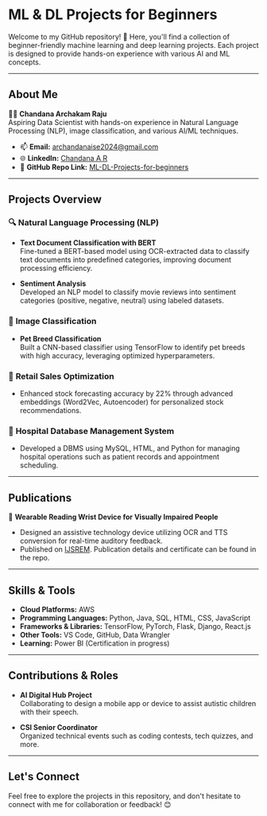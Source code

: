 # ML & DL Projects for Beginners

Welcome to my GitHub repository! 🚀 Here, you'll find a collection of beginner-friendly machine learning and deep learning projects. Each project is designed to provide hands-on experience with various AI and ML concepts.

---

## About Me

👩‍💻 **Chandana Archakam Raju**  
Aspiring Data Scientist with hands-on experience in Natural Language Processing (NLP), image classification, and various AI/ML techniques.  
- 📫 **Email:** [archandanaise2024@gmail.com](mailto:archandanaise2024@gmail.com)  
- 🌐 **LinkedIn:** [Chandana A R](https://www.linkedin.com/in/chandana-a-r/)  
- 💼 **GitHub Repo Link:** [ML-DL-Projects-for-beginners](https://github.com/ChandanaAR/ML-DL-Projects-for-beginners)  

---

## Projects Overview

### 🔍 **Natural Language Processing (NLP)**
- **Text Document Classification with BERT**  
  Fine-tuned a BERT-based model using OCR-extracted data to classify text documents into predefined categories, improving document processing efficiency.

- **Sentiment Analysis**  
  Developed an NLP model to classify movie reviews into sentiment categories (positive, negative, neutral) using labeled datasets.

### 🐾 **Image Classification**
- **Pet Breed Classification**  
  Built a CNN-based classifier using TensorFlow to identify pet breeds with high accuracy, leveraging optimized hyperparameters.

### 🛒 **Retail Sales Optimization**
- Enhanced stock forecasting accuracy by 22% through advanced embeddings (Word2Vec, Autoencoder) for personalized stock recommendations.

### 🏥 **Hospital Database Management System**
- Developed a DBMS using MySQL, HTML, and Python for managing hospital operations such as patient records and appointment scheduling.

---

## Publications

📰 **Wearable Reading Wrist Device for Visually Impaired People**  
- Designed an assistive technology device utilizing OCR and TTS conversion for real-time auditory feedback.  
- Published on [IJSREM](http://ijsrem.com). Publication details and certificate can be found in the repo.  

---

## Skills & Tools

- **Cloud Platforms:** AWS  
- **Programming Languages:** Python, Java, SQL, HTML, CSS, JavaScript  
- **Frameworks & Libraries:** TensorFlow, PyTorch, Flask, Django, React.js  
- **Other Tools:** VS Code, GitHub, Data Wrangler  
- **Learning:** Power BI (Certification in progress)  

---

## Contributions & Roles

- **AI Digital Hub Project**  
  Collaborating to design a mobile app or device to assist autistic children with their speech.  

- **CSI Senior Coordinator**  
  Organized technical events such as coding contests, tech quizzes, and more.  

---

## Let's Connect

Feel free to explore the projects in this repository, and don't hesitate to connect with me for collaboration or feedback! 😊
